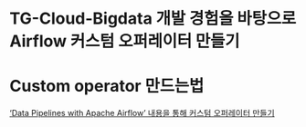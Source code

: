 # TG-Cloud-Bigdata 개발 경험을 바탕으로 Airflow 커스텀 오퍼레이터 만들기

# Custom operator 만드는법

[ ‘Data Pipelines with Apache Airflow’ 내용을 통해 커스텀 오퍼레이터 만들기](READBOOKS.md)